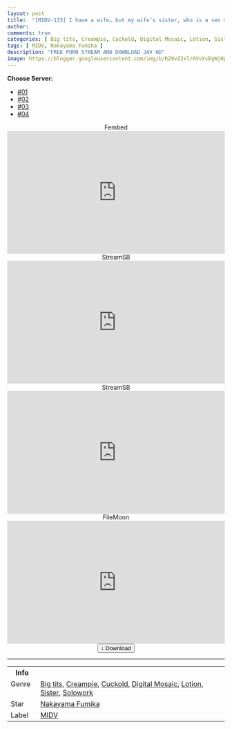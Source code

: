 ```yaml
---
layout: post
title:  "[MIDV-133] I have a wife… but my wife’s sister, who is a sex monster, forces me to creampie sex… Fumika Nakayama"
author:
comments: true
categories: [ Big tits, Creampie, Cuckold, Digital Mosaic, Lotion, Sister, Solowork ]
tags: [ MIDV, Nakayama Fumika ]
description: "FREE PORN STREAM AND DOWNLOAD JAV HD"
image: https://blogger.googleusercontent.com/img/b/R29vZ2xl/AVvXsEgWj0pykohFm4rL_DKiiHAeuVz7h-nY8JP6T05Zoict9nqVp5ghNbct4u8AWrzhzB6VfGYRChimW87VZ7qJLXFXXsMPZIf3uim7ZfPTwtDuF-4ymaKet-wU3COu0l8-kE6ubMmqZTzGg-nLQ5H-Rhr0ttVpPb7UYc3I71WsURhcKPcDav2Voq3t_3BJ/s1600/midv133pl.jpg
---
```


<div id="utb">
<b>Choose Server:</b>
<ul id="udltb">
<li><a href="#tab1">#01</a></li>
<li><a href="#tab2">#02</a></li>
<li><a href="#tab3">#03</a></li>
<li><a href="#tab4">#04</a></li>
</ul>
<div id="udlctn">
<div id="tab1">
<!--- #01 Start --->
<center>Fembed</center>
<div style="padding-bottom:56.25%; position:relative; display:block; width: 100%">
  <iframe width="100%" height="100%"
    src="https://watchjavnow.xyz/v/ygj4wse8-xz4pwn"
    frameborder="0" allowfullscreen="" style="position:absolute; top:0; left: 0">
  </iframe>
</div>
<!--- #01 End --->
</div>
<div id="tab2">
<!--- #02 Start --->
<center>StreamSB</center>
<div style="padding-bottom:56.25%; position:relative; display:block; width: 100%">
  <iframe width="100%" height="100%"
    src="https://sbfull.com/e/0q3rgchdprxj.html"
    frameborder="0" allowfullscreen="" style="position:absolute; top:0; left: 0">
  </iframe>
</div>
<!--- #02 End --->
</div>
<div id="tab3">
<!--- #03 Start --->
<center>StreamSB</center>
<div style="padding-bottom:56.25%; position:relative; display:block; width: 100%">
  <iframe width="100%" height="100%"
    src="https://javside.com/e/2dz3vnjxiaop.html"
    frameborder="0" allowfullscreen="" style="position:absolute; top:0; left: 0">
  </iframe>
</div>
<!--- #03 End --->
</div>
<div id="tab4">
<!--- #04 Start --->
<center>FileMoon</center>
<div style="padding-bottom:56.25%; position:relative; display:block; width: 100%">
  <iframe width="100%" height="100%"
    src="https://filemoon.sx/e/7wi0nt6yc2mp"
    frameborder="0" allowfullscreen="" style="position:absolute; top:0; left: 0">
  </iframe>
</div>
<!--- #04 End --->
</div>
</div>
</div>

<center>
<a href="/d/midv-133">
<button class="btn btn-outline-dark py-2 px-5 d-block w-100 show-comments"><b>&darr;</b> Download</button>
</a>
</center>
<hr />
<table>
  <tr>
    <th>Info</th>
  </tr>
  <tr>
    <td>Genre &nbsp;</td>
    <td> <a href="/categories#Big-tits">Big tits</a>, <a href="/categories#Creampie">Creampie</a>, <a href="/categories#Cuckold">Cuckold</a>, <a href="/categories#Digital-Mosaic">Digital Mosaic</a>, <a href="/categories#Lotion">Lotion</a>, <a href="/categories#Sister">Sister</a>, <a href="/categories#Solowork">Solowork</a></td>
  </tr>
  <tr>
    <td>Star</td>
    <td> <a href="/tags#Nakayama-Fumika">Nakayama Fumika</a></td>
  </tr>
  <tr>
    <td>Label</td>
    <td> <a href="/tags#MIDV">MIDV</a></td>
  </tr>
</table>

